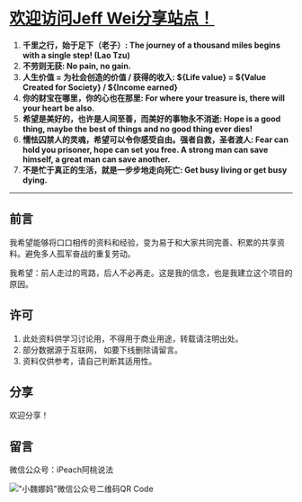 # [欢迎访问Jeff Wei分享站点！](https://onhalfway.github.io/weijiacheng)

1. **千里之行，始于足下（老子）: The journey of a thousand miles begins with a single step! (Lao Tzu)**
2. **不劳则无获: No pain, no gain.**
3. **人生价值 = 为社会创造的价值 / 获得的收入: ${Life value} = ${Value Created for Society} / ${Income earned}**
4. **你的财宝在哪里，你的心也在那里: For where your treasure is, there will your heart be also.**
5. **希望是美好的，也许是人间至善，而美好的事物永不消逝: Hope is a good thing, maybe the best of things and no good thing ever dies!**
6. **懦怯囚禁人的灵魂，希望可以令你感受自由。强者自救，圣者渡人: Fear can hold you prisoner, hope can set you free. A strong man can save himself, a great man can save another.**
7. **不是忙于真正的生活，就是一步步地走向死亡: Get busy living or get busy dying.**

---

## 前言

我希望能够将口口相传的资料和经验，变为易于和大家共同完善、积累的共享资料。避免多人孤军奋战的重复劳动。

我希望：前人走过的弯路，后人不必再走。这是我的信念，也是我建立这个项目的原因。

## 许可

1. 此处资料供学习讨论用，不得用于商业用途，转载请注明出处。
2. 部分数据源于互联网， 如要下线删除请留言。
3. 资料仅供参考，请自己判断其适用性。

## 分享

欢迎分享！

## 留言

微信公众号：iPeach阿桃说法

!["小魏娜妈"微信公众号二维码QR Code](/weijiacheng/img/wechat-qr-code.jpg)
